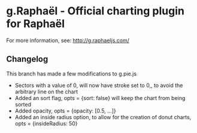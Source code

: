 g.Raphaël - Official charting plugin for Raphaël
=========

For more information, see: http://g.raphaeljs.com/

Changelog
---------

This branch has made a few modifications to g.pie.js

 * Sectors with a value of 0, will now have stroke set to 0,, to avoid the arbitrary line on the chart
 * Added an sort flag, opts = {sort: false} will keep the chart from being sorted
 * Added opacity, opts = {opacity: [0.5, ...]}
 * Added an inside radius option, to allow for the creation of donut charts, opts = {insideRadius: 50}
